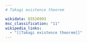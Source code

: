 ```yaml
---
# Takagi existence theorem

wikidata: Q3526993
msc_classification: "11"
wikipedia_links:
  - "[[Takagi existence theorem]]"
---
```

